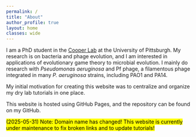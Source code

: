 ```yaml
---
permalink: /
title: "About"
author_profile: true
layout: home
classes: wide
---
```


I am a PhD student in the [Cooper Lab](http://micropopbio.org/) at the University of Pittsburgh. My research is on bacteria and phage evolution, and I am interested in applications of evolutionary game theory to microbial evolution. I mainly do research with *Pseudomonas aeruginosa* and Pf phage, a filamentous phage integrated in many *P. aeruginosa* strains, including PAO1 and PA14.

My initial motivation for creating this website was to centralize and organize my dry lab tutorials in one place.

This website is hosted using GitHub Pages, and the repository can be found on my GitHub.

<mark>(2025-05-31) Note: Domain name has changed! This website is currently under maintenance to fix broken links and to update tutorials! </mark>